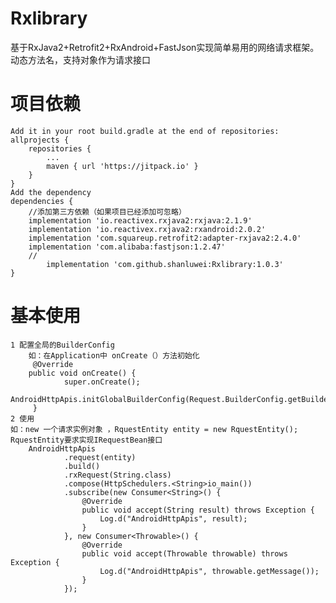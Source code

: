 # Rxlibrary
基于RxJava2+Retrofit2+RxAndroid+FastJson实现简单易用的网络请求框架。动态方法名，支持对象作为请求接口
# 项目依赖
	Add it in your root build.gradle at the end of repositories:
	allprojects {
		repositories {
			...
			maven { url 'https://jitpack.io' }
		}
	}
	Add the dependency
  	dependencies {
		//添加第三方依赖（如果项目已经添加可忽略）	
		implementation 'io.reactivex.rxjava2:rxjava:2.1.9'
		implementation 'io.reactivex.rxjava2:rxandroid:2.0.2'
		implementation 'com.squareup.retrofit2:adapter-rxjava2:2.4.0'
		implementation 'com.alibaba:fastjson:1.2.47'
		//
	        implementation 'com.github.shanluwei:Rxlibrary:1.0.3'
	}
# 基本使用
 	1 配置全局的BuilderConfig  
        如：在Application中 onCreate（）方法初始化
         @Override
        public void onCreate() {
                super.onCreate();
                AndroidHttpApis.initGlobalBuilderConfig(Request.BuilderConfig.getBuilderConfig());
         }
   	2 使用
	如：new 一个请求实例对象 ，RquestEntity entity = new RquestEntity(); RquestEntity要求实现IRequestBean接口 
        AndroidHttpApis
                .request(entity)
                .build()
                .rxRequest(String.class)
                .compose(HttpSchedulers.<String>io_main())
                .subscribe(new Consumer<String>() {
                    @Override
                    public void accept(String result) throws Exception {
                        Log.d("AndroidHttpApis", result);
                    }
                }, new Consumer<Throwable>() {
                    @Override
                    public void accept(Throwable throwable) throws Exception {
                        Log.d("AndroidHttpApis", throwable.getMessage());
                    }
                });
  
  
